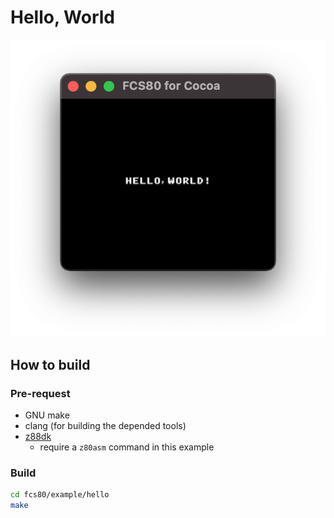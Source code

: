 # Hello, World

![preview](hello.png)

## How to build

### Pre-request

- GNU make
- clang (for building the depended tools)
- [z88dk](https://z88dk.org/site/)
  - require a `z80asm` command in this example

### Build

```zsh
cd fcs80/example/hello
make
```

